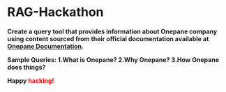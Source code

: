 # RAG-Hackathon

<B>Create a query tool that provides information about Onepane company using content sourced from their official documentation available at <a href = "https://www.onepane.ai/docs/en/articles/8683318-about-us">Onepane Documentation</a>.<B>



Sample Queries:
1.What is Onepane?
2.Why Onepane?
3.How Onepane does things?

<p>
  Happy <span style="color: #FF0000;">hacking!</span>
</p>





